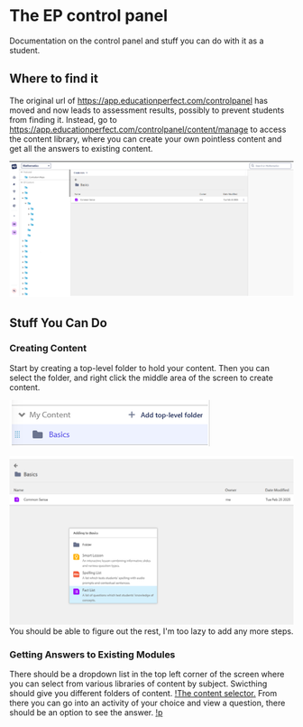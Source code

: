 # The EP control panel
Documentation on the control panel and stuff you can do with it as a student.

## Where to find it
The original url of https://app.educationperfect.com/controlpanel has moved and now leads to assessment results, possibly to prevent students from finding it. 
Instead, go to https://app.educationperfect.com/controlpanel/content/manage to access the content library, where you can create your own pointless content and get all the answers to existing content.

![The content Library.](https://github.com/darkbottechnical/educationperfectcontrolpanel/blob/main/Screenshot%202025-02-25%20205734.png)

## Stuff You Can Do
### Creating Content
Start by creating a top-level folder to hold your content. Then you can select the folder, and right click the middle area of the screen to create content.

![Creating a top-level folder.](https://github.com/darkbottechnical/educationperfectcontrolpanel/blob/main/Screenshot%202025-02-25%20210130.png)

![Adding content to the folder.](https://github.com/darkbottechnical/educationperfectcontrolpanel/blob/main/Screenshot%202025-02-25%20210522.png)
You should be able to figure out the rest, I'm too lazy to add any more steps.

### Getting Answers to Existing Modules
There should be a dropdown list in the top left corner of the screen where you can select from various libraries of content by subject. Swicthing should give you different folders of content.
[!The content selector.](https://github.com/darkbottechnical/educationperfectcontrolpanel/blob/main/Screenshot%202025-02-25%20210707.png)
From there you can go into an activity of your choice and view a question, there should be an option to see the answer.
[!p](https://github.com/darkbottechnical/educationperfectcontrolpanel/blob/main/Screenshot%202025-02-25%20211739.png)
